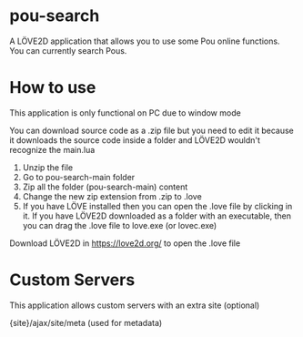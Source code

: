 # pou-search
A LÖVE2D application that allows you to use some Pou online functions.
You can currently search Pous.
# How to use
This application is only functional on PC due to window mode

You can download source code as a .zip file but you need to edit it because it downloads the source code inside a folder and LÖVE2D wouldn't recognize the main.lua

1. Unzip the file
2. Go to pou-search-main folder
3. Zip all the folder (pou-search-main) content
4. Change the new zip extension from .zip to .love
5. If you have LÖVE installed then you can open the .love file by clicking in it. If you have LÖVE2D downloaded as a folder with an executable, then you can drag the .love file to love.exe (or lovec.exe)



Download LÖVE2D in https://love2d.org/ to open the .love file

# Custom Servers
This application allows custom servers with an extra site (optional)

{site}/ajax/site/meta (used for metadata)
